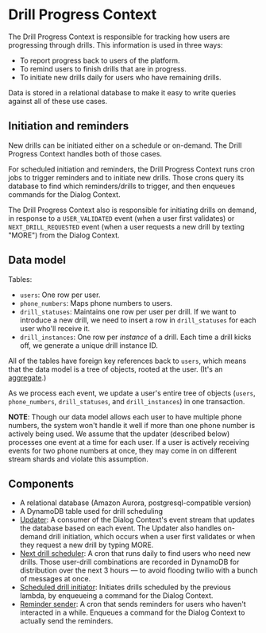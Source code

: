 # Drill Progress Context

The Drill Progress Context is responsible for tracking how users are progressing through drills. This information is used in three ways:

* To report progress back to users of the platform.
* To remind users to finish drills that are in progress.
* To initiate new drills daily for users who have remaining drills.

Data is stored in a relational database to make it easy to write queries against all of these use cases.

## Initiation and reminders

New drills can be initiated either on a schedule or on-demand. The Drill Progress Context handles both of those cases.

For scheduled initiation and reminders, the Drill Progress Context runs cron jobs to trigger reminders and to initiate new drills. Those crons query its database to find which reminders/drills to trigger, and then enqueues commands for the Dialog Context.

The Drill Progress Context also is responsible for initiating drills on demand, in response to a `USER_VALIDATED` event (when a user first validates) or `NEXT_DRILL_REQUESTED` event (when a user requests a new drill by texting "MORE") from the Dialog Context.

## Data model

Tables:

* `users`: One row per user.
* `phone_numbers`: Maps phone numbers to users.
* `drill_statuses`: Maintains one row per user per drill. If we want to introduce a new drill, we need to insert a row in `drill_statuses` for each user who'll receive it.
* `drill_instances`: One row per *instance* of a drill. Each time a drill kicks off, we generate a unique drill instance ID.

All of the tables have foreign key references back to `users`, which means that the data model is a tree of objects, rooted at the user. (It's an [aggregate](https://medium.com/@philsarin/whats-the-point-of-the-aggregate-pattern-741a3132da5c).)

As we process each event, we update a user's entire tree of objects (`users`, `phone_numbers`, `drill_statuses`, and `drill_instances`) in one transaction.

**NOTE**: Though our data model allows each user to have multiple phone numbers, the system won't handle it well if more than one phone number is actively being used. We assume that the updater (described below) processes one event at a time for each user. If a user is actively receiving events for two phone numbers at once, they may come in on different stream shards and violate this assumption.

## Components

* A relational database (Amazon Aurora, postgresql-compatible version)
* A DynamoDB table used for drill scheduling
* [Updater](../stopcovid/drill_progress/aws_lambdas/update_drill_status.py): A consumer of the Dialog Context's event stream that updates the database based on each event. The Updater also handles on-demand drill initiation, which occurs when a user first validates or when they request a new drill by typing MORE.
* [Next drill scheduler](../stopcovid/drill_progress/aws_lambdas/schedule_next_drills_to_trigger.py): A cron that runs daily to find users who need new drills. Those user-drill combinations are recorded in DynamoDB for distribution over the next 3 hours — to avoid flooding twilio with a bunch of messages at once.
* [Scheduled drill initiator](../stopcovid/drill_progress/aws_lambdas/trigger_scheduled_drill.py): Initiates drills scheduled by the previous lambda, by enqueueing a command for the Dialog Context. 
* [Reminder sender](../stopcovid/drill_progress/aws_lambdas/trigger_reminders.py): A cron that sends reminders for users who haven't interacted in a while. Enqueues a command for the Dialog Context to actually send the reminders.